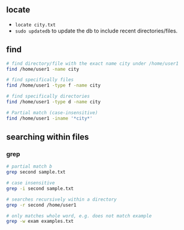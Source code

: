 ## locate

- `locate city.txt`
- `sudo updatedb` to update the db to include recent directories/files.

## find

```bash
# find directory/file with the exact name city under /home/user1
find /home/user1 -name city

# find specifically files
find /home/user1 -type f -name city

# find specifically directories
find /home/user1 -type d -name city

# Partial match (case-insensitive)
find /home/user1 -iname '*city*'  
```

## searching within files

### grep

```bash
# partial match b
grep second sample.txt

# case insensitive
grep -i second sample.txt

# searches recursively within a directory
grep -r second /home/user1

# only matches whole word, e.g. does not match example
grep -w exam examples.txt
```
